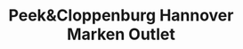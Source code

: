 ---
title: "Peek&Cloppenburg Hannover Marken Outlet"
url: /hannover/peekundcloppenburg-hannover-marken-outlet/
shop: Kleidung
---